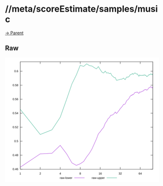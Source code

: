 
# //meta/scoreEstimate/samples/music

[→ Parent](../..)


## Raw

![PLOT: raw-values](./raw/values.svg)